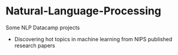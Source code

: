 # Natural-Language-Processing
Some NLP Datacamp projects
- Discovering hot topics in machine learning from NIPS published research papers
